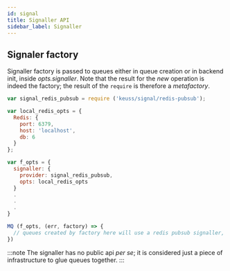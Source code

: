 ```yaml
---
id: signal
title: Signaller API
sidebar_label: Signaller
---
```

## Signaler factory
Signaller factory is passed to queues either in queue creation or in backend init, inside *opts.signaller*. Note that the result for the *new* operation is indeed the factory; the result of the `require` is therefore a *metafactory*.

```javascript
var signal_redis_pubsub = require ('keuss/signal/redis-pubsub');

var local_redis_opts = {
  Redis: {
    port: 6379,
    host: 'localhost',
    db: 6
  }
};

var f_opts = {
  signaller: {
    provider: signal_redis_pubsub,
    opts: local_redis_opts
  }
  .
  .
  .
}

MQ (f_opts, (err, factory) => {
  // queues created by factory here will use a redis pubsub signaller, hosted at redis at localhost, db 6
})
```

:::note
The signaller has no public api *per se*; it is considered just a piece of infrastructure to glue queues together.
:::